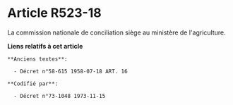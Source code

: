 # Article R523-18

La commission nationale de conciliation siège au ministère de l'agriculture.

**Liens relatifs à cet article**

	**Anciens textes**:

	  - Décret n°58-615 1958-07-18 ART. 16

	**Codifié par**:

	  - Décret n°73-1048 1973-11-15
